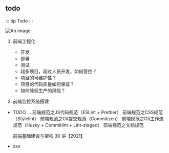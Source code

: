 ## todo

::: tip 
Todo
:::

![An image](~@/tools/husky.png)

1. 前端工程化
    + 开发
    + 部署
    + 测试
    + 超多项目，超过人员开发，如何管控？
    + 项目的可维护性？
    + 项目的代码质量如何保证？
    + 如何降低生产的风险？

2. 前端监控系统搭建



+ TODO ...
    前端规范之JS代码规范（ESLint + Prettier）
    前端规范之CSS规范（Stylelint）
    前端规范之Git提交规范（Commitizen）
    前端规范之Gti工作流规范（Husky + Commitlint + Lint-staged）
    前端规范之文档规范
    <!-- https://www.bilibili.com/video/BV1yU4y1N7gZ/?spm_id_from=333.788.recommend_more_video.3&vd_source=28cd89cb712dfc9837bdda7e02e89632 -->


    前端基础建设与架构 30 讲【2021】
    <!-- https://www.bilibili.com/video/BV1XS4y1G7KN/?p=4&spm_id_from=pageDriver&vd_source=28cd89cb712dfc9837bdda7e02e89632 -->


+ xxx